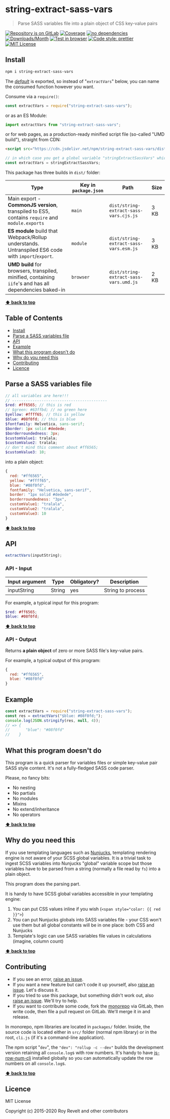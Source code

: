 # string-extract-sass-vars

> Parse SASS variables file into a plain object of CSS key-value pairs

[![Repository is on GitLab][gitlab-img]][gitlab-url]
[![Coverage][cov-img]][cov-url]
[![no dependencies][no-deps-img]][no-deps-url]
[![Downloads/Month][downloads-img]][downloads-url]
[![Test in browser][runkit-img]][runkit-url]
[![Code style: prettier][prettier-img]][prettier-url]
[![MIT License][license-img]][license-url]

## Install

```bash
npm i string-extract-sass-vars
```

The [_default_](https://exploringjs.com/es6/ch_modules.html#_default-exports-one-per-module) is exported, so instead of "`extractVars`" below, you can name the consumed function however you want.

Consume via a `require()`:

```js
const extractVars = require("string-extract-sass-vars");
```

or as an ES Module:

```js
import extractVars from "string-extract-sass-vars";
```

or for web pages, as a production-ready minified script file (so-called "UMD build"), straight from CDN:

```html
<script src="https://cdn.jsdelivr.net/npm/string-extract-sass-vars/dist/string-extract-sass-vars.umd.js"></script>
```

```js
// in which case you get a global variable "stringExtractSassVars" which you consume like this:
const extractVars = stringExtractSassVars;
```

This package has three builds in `dist/` folder:

| Type                                                                                                    | Key in `package.json` | Path                                   | Size |
| ------------------------------------------------------------------------------------------------------- | --------------------- | -------------------------------------- | ---- |
| Main export - **CommonJS version**, transpiled to ES5, contains `require` and `module.exports`          | `main`                | `dist/string-extract-sass-vars.cjs.js` | 3 KB |
| **ES module** build that Webpack/Rollup understands. Untranspiled ES6 code with `import`/`export`.      | `module`              | `dist/string-extract-sass-vars.esm.js` | 3 KB |
| **UMD build** for browsers, transpiled, minified, containing `iife`'s and has all dependencies baked-in | `browser`             | `dist/string-extract-sass-vars.umd.js` | 2 KB |

**[⬆ back to top](#)**

## Table of Contents

- [Install](#install)
- [Parse a SASS variables file](#parse-a-sass-variables-file)
- [API](#api)
- [Example](#example)
- [What this program doesn't do](#what-this-program-doesnt-do)
- [Why do you need this](#why-do-you-need-this)
- [Contributing](#contributing)
- [Licence](#licence)

## Parse a SASS variables file

```scss
// all variables are here!!!
// ------------------------------------------
$red: #ff6565; // this is red
// $green: #63ffbd; // no green here
$yellow: #ffff65; // this is yellow
$blue: #08f0fd; // this is blue
$fontfamily: Helvetica, sans-serif;
$border: 1px solid #dedede;
$borderroundedness: 3px;
$customValue1: tralala;
$customValue2: tralala;
// don't mind this comment about #ff6565;
$customValue3: 10;
```

into a plain object:

```js
{
  red: "#ff6565",
  yellow: "#ffff65",
  blue: "#08f0fd",
  fontfamily: "Helvetica, sans-serif",
  border: "1px solid #dedede",
  borderroundedness: "3px",
  customValue1: "tralala",
  customValue2: "tralala",
  customValue3: 10
}
```

**[⬆ back to top](#)**

## API

```js
extractVars(inputString);
```

### API - Input

| Input argument | Type   | Obligatory? | Description       |
| -------------- | ------ | ----------- | ----------------- |
| inputString    | String | yes         | String to process |

For example, a typical input for this program:

```scss
$red: #ff6565;
$blue: #08f0fd;
```

**[⬆ back to top](#)**

### API - Output

Returns **a plain object** of zero or more SASS file's key-value pairs.

For example, a typical output of this program:

```js
{
  red: "#ff6565",
  blue: "#08f0fd"
}
```

## Example

```js
const extractVars = require("string-extract-sass-vars");
const res = extractVars("$blue: #08f0fd;");
console.log(JSON.stringify(res, null, 4));
// => {
//       "blue": "#08f0fd"
//    }
```

## What this program doesn't do

This program is a quick parser for variables files or simple key-value pair SASS style content. It's not a fully-fledged SASS code parser.

Please, no fancy bits:

- No nesting
- No partials
- No modules
- Mixins
- No extend/inheritance
- No operators

**[⬆ back to top](#)**

## Why do you need this

If you use templating languages such as [Nunjucks](https://mozilla.github.io/nunjucks/), templating rendering engine is not aware of your SCSS global variables. It is a trivial task to ingest SCSS variables into Nunjucks "global" variable scope but those variables have to be parsed from a string (normally a file read by `fs`) into a plain object.

This program does the parsing part.

It is handy to have SCSS global variables accessible in your templating engine:

1. You can put CSS values inline if you wish (`<span style="color: {{ red }}">`)
2. You can put Nunjucks globals into SASS variables file - your CSS won't use them but all global constants will be in one place: both CSS and Nunjucks
3. Template's logic can use SASS variables file values in calculations (imagine, column count)

**[⬆ back to top](#)**

## Contributing

- If you see an error, [raise an issue](<https://gitlab.com/codsen/codsen/issues/new?issue[title]=string-extract-sass-vars%20package%20-%20put%20title%20here&issue[description]=**Which%20package%20is%20this%20issue%20for**%3A%20%0Astring-extract-sass-vars%0A%0A**Describe%20the%20issue%20(if%20necessary)**%3A%20%0A%0A%0A%2Fassign%20%40revelt>).
- If you want a new feature but can't code it up yourself, also [raise an issue](<https://gitlab.com/codsen/codsen/issues/new?issue[title]=string-extract-sass-vars%20package%20-%20put%20title%20here&issue[description]=**Which%20package%20is%20this%20issue%20for**%3A%20%0Astring-extract-sass-vars%0A%0A**Describe%20the%20issue%20(if%20necessary)**%3A%20%0A%0A%0A%2Fassign%20%40revelt>). Let's discuss it.
- If you tried to use this package, but something didn't work out, also [raise an issue](<https://gitlab.com/codsen/codsen/issues/new?issue[title]=string-extract-sass-vars%20package%20-%20put%20title%20here&issue[description]=**Which%20package%20is%20this%20issue%20for**%3A%20%0Astring-extract-sass-vars%0A%0A**Describe%20the%20issue%20(if%20necessary)**%3A%20%0A%0A%0A%2Fassign%20%40revelt>). We'll try to help.
- If you want to contribute some code, fork the [monorepo](https://gitlab.com/codsen/codsen/) via GitLab, then write code, then file a pull request on GitLab. We'll merge it in and release.

In monorepo, npm libraries are located in `packages/` folder. Inside, the source code is located either in `src/` folder (normal npm library) or in the root, `cli.js` (if it's a command-line application).

The npm script "`dev`", the `"dev": "rollup -c --dev"` builds the development version retaining all `console.log`s with row numbers. It's handy to have [js-row-num-cli](https://www.npmjs.com/package/js-row-num-cli) installed globally so you can automatically update the row numbers on all `console.log`s.

**[⬆ back to top](#)**

## Licence

MIT License

Copyright (c) 2015-2020 Roy Revelt and other contributors

[gitlab-img]: https://img.shields.io/badge/repo-on%20GitLab-brightgreen.svg?style=flat-square
[gitlab-url]: https://gitlab.com/codsen/codsen/tree/master/packages/string-extract-sass-vars
[cov-img]: https://img.shields.io/badge/coverage-96.61%25-brightgreen.svg?style=flat-square
[cov-url]: https://gitlab.com/codsen/codsen/tree/master/packages/string-extract-sass-vars
[no-deps-img]: https://img.shields.io/badge/-no%20dependencies-brightgreen?style=flat-square
[no-deps-url]: https://www.npmjs.com/package/string-extract-sass-vars?activeTab=dependencies
[downloads-img]: https://img.shields.io/npm/dm/string-extract-sass-vars.svg?style=flat-square
[downloads-url]: https://npmcharts.com/compare/string-extract-sass-vars
[runkit-img]: https://img.shields.io/badge/runkit-test_in_browser-a853ff.svg?style=flat-square
[runkit-url]: https://npm.runkit.com/string-extract-sass-vars
[prettier-img]: https://img.shields.io/badge/code_style-prettier-ff69b4.svg?style=flat-square
[prettier-url]: https://prettier.io
[license-img]: https://img.shields.io/badge/licence-MIT-51c838.svg?style=flat-square
[license-url]: https://gitlab.com/codsen/codsen/blob/master/LICENSE
